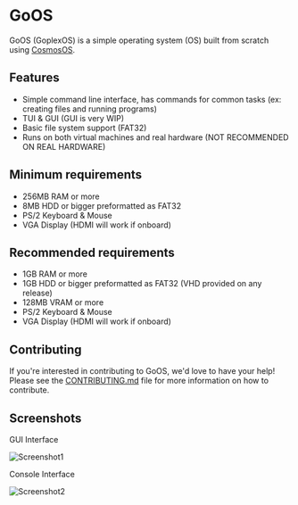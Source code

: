 # GoOS

GoOS (GoplexOS) is a simple operating system (OS) built from scratch using [CosmosOS](https://github.com/CosmosOS/Cosmos).

## Features
- Simple command line interface, has commands for common tasks (ex: creating files and running programs)
- TUI & GUI (GUI is very WIP)
- Basic file system support (FAT32)
- Runs on both virtual machines and real hardware (NOT RECOMMENDED ON REAL HARDWARE)

## Minimum requirements
- 256MB RAM or more
- 8MB HDD or bigger preformatted as FAT32
- PS/2 Keyboard & Mouse
- VGA Display (HDMI will work if onboard)

## Recommended requirements
- 1GB RAM or more
- 1GB HDD or bigger preformatted as FAT32 (VHD provided on any release)
- 128MB VRAM or more
- PS/2 Keyboard & Mouse
- VGA Display (HDMI will work if onboard)

## Contributing
If you're interested in contributing to GoOS, we'd love to have your help! Please see the [CONTRIBUTING.md](https://github.com/Owen2k6/GoOS/blob/Development/CONTRIBUTING.md) file for more information on how to contribute.

## Screenshots

GUI Interface

![Screenshot1](https://github.com/9xbt/GoOS/assets/109512837/bc014550-b466-4082-bd91-104d06a59371)

Console Interface

![Screenshot2](https://github.com/9xbt/GoOS/assets/109512837/b9e15b57-a363-45b3-8108-b518fbe947b3)
